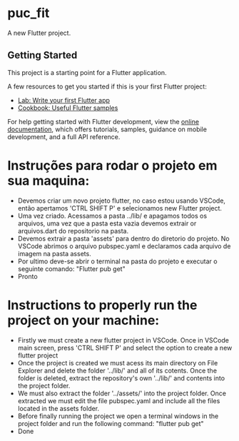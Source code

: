 # puc_fit

A new Flutter project.

## Getting Started

This project is a starting point for a Flutter application.

A few resources to get you started if this is your first Flutter project:

- [Lab: Write your first Flutter app](https://docs.flutter.dev/get-started/codelab)
- [Cookbook: Useful Flutter samples](https://docs.flutter.dev/cookbook)

For help getting started with Flutter development, view the
[online documentation](https://docs.flutter.dev/), which offers tutorials,
samples, guidance on mobile development, and a full API reference.

# Instruções para rodar o projeto em sua maquina:

- Devemos criar um novo projeto flutter, no caso estou usando VSCode, então apertamos 'CTRL SHIFT P' e selecionamos
new Flutter project.
- Uma vez criado. Acessamos a pasta ../lib/ e apagamos todos os arquivos, uma vez que a pasta esta vazia devemos extrair
or arquivos.dart do repositorio na pasta.
- Devemos extrair a pasta 'assets' para dentro do diretorio do projeto. No VSCode abrimos o arquivo pubspec.yaml e declaramos
cada arquivo de imagem na pasta assets.
- Por ultimo deve-se abrir o terminal na pasta do projeto e executar o seguinte comando: "Flutter pub get"
- Pronto

# Instructions to properly run the project on your machine:

- Firstly we must create a new flutter project in VSCode. Once in VSCode main screen, press 'CTRL SHIFT P' and select the option to create a new flutter project
- Once the project is created we must acess its main directory on File Explorer and delete the folder '../lib/' and all of its cotents. Once the folder is deleted, extract the repository's own '../lib/' and contents into the project folder.
- We must also extract the folder '../assets/' into the project folder. Once extracted we must edit the file pubspec.yaml and include all the files located in the assets folder.
- Before finally running the project we open a terminal windows in the project folder and run the following command: "flutter pub get"
- Done
